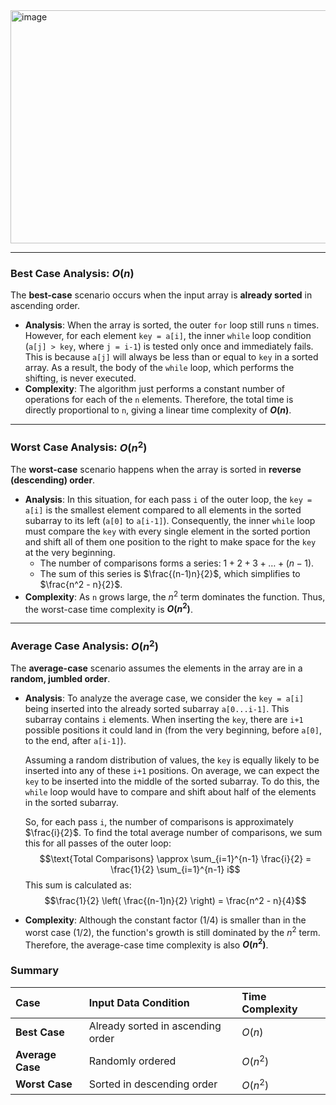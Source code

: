 <img width="683" height="373" alt="image" src="https://github.com/user-attachments/assets/8267f60c-ac1d-46be-a9fc-8491a3d497e3" />


***

### Best Case Analysis: $O(n)$

The **best-case** scenario occurs when the input array is **already sorted** in ascending order.

* **Analysis**: When the array is sorted, the outer `for` loop still runs `n` times. However, for each element `key = a[i]`, the inner `while` loop condition (`a[j] > key`, where `j = i-1`) is tested only once and immediately fails. This is because `a[j]` will always be less than or equal to `key` in a sorted array. As a result, the body of the `while` loop, which performs the shifting, is never executed.
* **Complexity**: The algorithm just performs a constant number of operations for each of the `n` elements. Therefore, the total time is directly proportional to `n`, giving a linear time complexity of **$O(n)$**.

***

### Worst Case Analysis: $O(n^2)$

The **worst-case** scenario happens when the array is sorted in **reverse (descending) order**.

* **Analysis**: In this situation, for each pass `i` of the outer loop, the `key = a[i]` is the smallest element compared to all elements in the sorted subarray to its left (`a[0]` to `a[i-1]`). Consequently, the inner `while` loop must compare the `key` with every single element in the sorted portion and shift all of them one position to the right to make space for the `key` at the very beginning.
    * The number of comparisons forms a series: $1 + 2 + 3 + \dots + (n-1)$.
    * The sum of this series is $\frac{(n-1)n}{2}$, which simplifies to $\frac{n^2 - n}{2}$.
* **Complexity**: As `n` grows large, the $n^2$ term dominates the function. Thus, the worst-case time complexity is **$O(n^2)$**.

***

### Average Case Analysis: $O(n^2)$

The **average-case** scenario assumes the elements in the array are in a **random, jumbled order**.

* **Analysis**: To analyze the average case, we consider the `key = a[i]` being inserted into the already sorted subarray `a[0...i-1]`. This subarray contains `i` elements. When inserting the `key`, there are `i+1` possible positions it could land in (from the very beginning, before `a[0]`, to the end, after `a[i-1]`).

    Assuming a random distribution of values, the `key` is equally likely to be inserted into any of these `i+1` positions. On average, we can expect the `key` to be inserted into the middle of the sorted subarray. To do this, the `while` loop would have to compare and shift about half of the elements in the sorted subarray.

    So, for each pass `i`, the number of comparisons is approximately $\frac{i}{2}$. To find the total average number of comparisons, we sum this for all passes of the outer loop:
    $$\text{Total Comparisons} \approx \sum_{i=1}^{n-1} \frac{i}{2} = \frac{1}{2} \sum_{i=1}^{n-1} i$$
    This sum is calculated as:
    $$\frac{1}{2} \left( \frac{(n-1)n}{2} \right) = \frac{n^2 - n}{4}$$
* **Complexity**: Although the constant factor (1/4) is smaller than in the worst case (1/2), the function's growth is still dominated by the $n^2$ term. Therefore, the average-case time complexity is also **$O(n^2)$**.

### Summary

| Case | Input Data Condition | Time Complexity |
| :--- | :--- | :--- |
| **Best Case** | Already sorted in ascending order | $O(n)$ |
| **Average Case**| Randomly ordered | $O(n^2)$ |
| **Worst Case** | Sorted in descending order | $O(n^2)$ |
